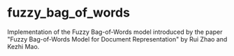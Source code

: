 # fuzzy_bag_of_words
Implementation of the Fuzzy Bag-of-Words model introduced by the paper "Fuzzy Bag-of-Words Model for Document Representation" by Rui Zhao and Kezhi Mao.
